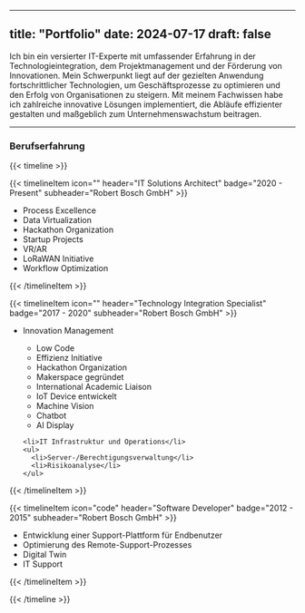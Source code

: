 
---
title: "Portfolio"
date: 2024-07-17
draft: false
---

Ich bin ein versierter IT-Experte mit umfassender Erfahrung in der Technologieintegration, dem Projektmanagement und der Förderung von Innovationen. Mein Schwerpunkt liegt auf der gezielten Anwendung fortschrittlicher Technologien, um Geschäftsprozesse zu optimieren und den Erfolg von Organisationen zu steigern. Mit meinem Fachwissen habe ich zahlreiche innovative Lösungen implementiert, die Abläufe effizienter gestalten und maßgeblich zum Unternehmenswachstum beitragen.

---

### Berufserfahrung
{{< timeline >}}

{{< timelineItem icon="" header="IT Solutions Architect" badge="2020 - Present" subheader="Robert Bosch GmbH" >}}
<ul>
    <li>Process Excellence</li>
    <li>Data Virtualization</li>
    <li>Hackathon Organization</li>
    <li>Startup Projects</li>
    <li>VR/AR</li>
    <li>LoRaWAN Initiative</li>
    <li>Workflow Optimization</li>
</ul>
{{< /timelineItem >}}

{{< timelineItem icon="" header="Technology Integration Specialist" badge="2017 - 2020" subheader="Robert Bosch GmbH" >}}
<ul>
    <li>Innovation Management</li>
    <ul>
      <li>Low Code</li>
      <li>Effizienz Initiative</li>
      <li>Hackathon Organization</li>
      <li>Makerspace gegründet</li>
      <li>International Academic Liaison</li>
      <li>IoT Device entwickelt</li>
      <li>Machine Vision</li>
      <li>Chatbot</li>
      <li>AI Display</li>
    </ul>

    <li>IT Infrastruktur und Operations</li>
    <ul>
      <li>Server-/Berechtigungsverwaltung</li>
      <li>Risikoanalyse</li>
    </ul>
</ul>
{{< /timelineItem >}}

{{< timelineItem icon="code" header="Software Developer" badge="2012 - 2015" subheader="Robert Bosch GmbH" >}}
<ul>
    <li>Entwicklung einer Support-Plattform für Endbenutzer</li>
    <li>Optimierung des Remote-Support-Prozesses</li>
    <li>Digital Twin</li>
    <li>IT Support</li>
</ul>
{{< /timelineItem >}}

{{< /timeline >}}
